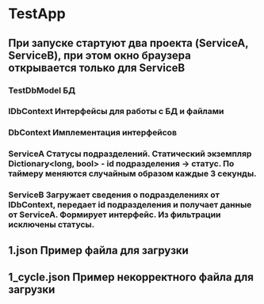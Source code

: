 # TestApp

## При запуске стартуют два проекта (ServiceA, ServiceB), при этом окно браузера открывается только для ServiceB

### TestDbModel     БД
### IDbContext      Интерфейсы для работы с БД и файлами
### DbContext       Имплементация интерфейсов

### ServiceA        Статусы подразделений. Статический экземпляр Dictionary<long, bool> - id подразделения -> статус. По таймеру меняются случайным образом каждые 3 секунды.
### ServiceB        Загружает сведения о подразделениях от IDbContext, передает id подразделения и получает данные от ServiceA. Формирует интерфейс. Из фильтрации исключены статусы.


## 1.json          Пример файла для загрузки
## 1_cycle.json    Пример некорректного файла для загрузки
